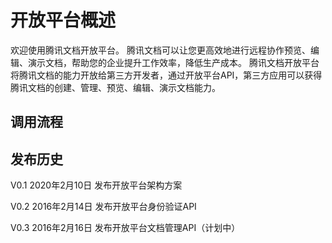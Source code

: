 # 开放平台概述
欢迎使用腾讯文档开放平台。
腾讯文档可以让您更高效地进行远程协作预览、编辑、演示文档，帮助您的企业提升工作效率，降低生产成本。 
腾讯文档开放平台将腾讯文档的能力开放给第三方开发者，通过开放平台API，第三方应用可以获得腾讯文档的创建、管理、预览、编辑、演示文档能力。

## 调用流程


## 发布历史
V0.1 2020年2月10日
发布开放平台架构方案

V0.2 2016年2月14日
发布开放平台身份验证API

V0.3 2016年2月16日
发布开放平台文档管理API（计划中）
